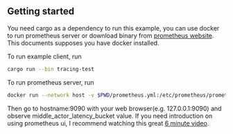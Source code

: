  ## Getting started

 You need cargo as a dependency to run this example, you can use docker to run prometheus server or download binary from [prometheus website](https://prometheus.io/download/). This documents supposes you have docker installed.

 To run example client, run

 ```bash
 cargo run --bin tracing-test
 ```

 To run prometheus server, run

 ```bash
 docker run --network host -v $PWD/prometheus.yml:/etc/prometheus/prometheus.yml prom/prometheus
 ```

 Then go to hostname:9090 with your web browser(e.g. 127.0.0.1:9090) and observe middle_actor_latency_bucket value. If you need introduction on using prometheus ui, I recommend watching this great [6 minute video](https://www.youtube.com/watch?v=WUkNnY65htQ&t=204s).
 